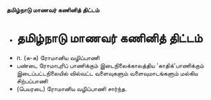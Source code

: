 **தமிழ்நாடு மாணவர் கணினித் திட்டம்**
- # தமிழ்நாடு மாணவர் கணினித் திட்டம்
- n. (க-க) ரோமானிய வழிப்பாணி
- பண்டை ரோமாபுரிப் பாணிக்கும் இடைநிலைக்காலத்திய 'காதிக்'பாணிக்கும் இடைப்பட்டநிலையில் வில்வட்ட வளைவுகளும் வளைவுமாடங்களும் மல்கிய சிற்பப்பாணி
- (பெயரடை) ரோமானிய வழிப்பாணி சார்ந்த.

